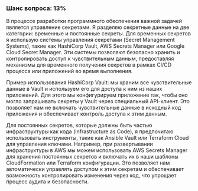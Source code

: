 ### Шанс вопроса: 13%

В процессе разработки программного обеспечения важной задачей является управление секретами. Я разделяю секретные данные на две категории: временные и постоянные секреты. Для временных секретов я использую системы управления секретами (Secret Management Systems), такие как HashiCorp Vault, AWS Secrets Manager или Google Cloud Secret Manager. Эти системы позволяют безопасно хранить и контролировать доступ к чувствительным данным, предоставляя механизмы для временного получения секретов в рамках CI/CD процесса или приложений во время выполнения.

Пример использования HashiCorp Vault: мы храним все чувствительные данные в Vault и используем его для доступа к ним из наших приложений. Для этого мы конфигурируем приложение так, чтобы оно могло запрашивать секреты у Vault через специальный API-клиент. Это позволяет нам не включать чувствительные данные в исходный код приложения и обеспечивает контроль доступа к этим данным.

Для постоянных секретов, которые должны быть частью инфраструктуры как кода (Infrastructure as Code), я предпочитаю использовать инструменты, такие как Ansible Vault или Terraform Cloud для управления ключами. Например, при развертывании инфраструктуры в AWS мы можем использовать AWS Secrets Manager для хранения постоянных секретов и включать их в наши шаблоны CloudFormation или Terraform конфигурации. Это позволяет нам автоматически управлять доступом к этим секретам и обеспечивает возможность контролировать изменения через код, что упрощает процесс аудита и безопасности.
